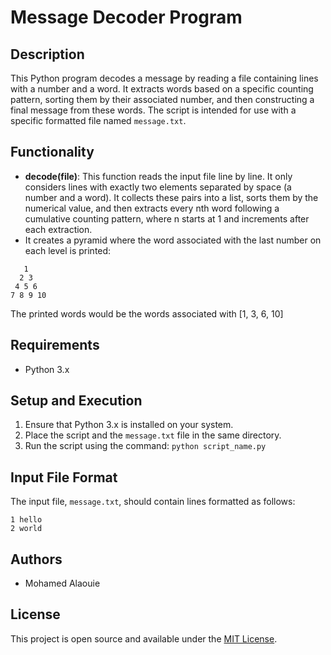 # Message Decoder Program

## Description
This Python program decodes a message by reading a file containing lines with a number and a word. It extracts words based on a specific counting pattern, sorting them by their associated number, and then constructing a final message from these words. The script is intended for use with a specific formatted file named `message.txt`.

## Functionality
- **decode(file)**: This function reads the input file line by line. It only considers lines with exactly two elements separated by space (a number and a word). It collects these pairs into a list, sorts them by the numerical value, and then extracts every nth word following a cumulative counting pattern, where n starts at 1 and increments after each extraction.
- It creates a pyramid where the word associated with the last number on each level is printed:

```  
   1
  2 3
 4 5 6
7 8 9 10
```

The printed words would be the words associated with [1, 3, 6, 10]
## Requirements
- Python 3.x

## Setup and Execution
1. Ensure that Python 3.x is installed on your system.
2. Place the script and the `message.txt` file in the same directory.
3. Run the script using the command:
   `python script_name.py`

## Input File Format
The input file, `message.txt`, should contain lines formatted as follows:
```
1 hello
2 world
```

## Authors
- Mohamed Alaouie

## License
This project is open source and available under the [MIT License](https://opensource.org/licenses/MIT).
